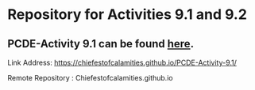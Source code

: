 # Repository for Activities 9.1 and 9.2

## PCDE-Activity 9.1 can be found [here](https://chiefestofcalamities.github.io/PCDE-Activity-9.1/). 

Link Address: https://chiefestofcalamities.github.io/PCDE-Activity-9.1/


Remote Repository : Chiefestofcalamities.github.io
